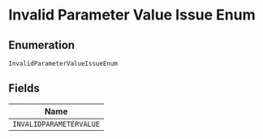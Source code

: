 
# Invalid Parameter Value Issue Enum

## Enumeration

`InvalidParameterValueIssueEnum`

## Fields

| Name |
|  --- |
| `INVALIDPARAMETERVALUE` |

